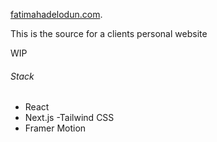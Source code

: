 [fatimahadelodun.com](https://www.fatimahadelodun.com/).

This is the source for a clients personal website

WIP

###### Stack

- React
- Next.js
  -Tailwind CSS
- Framer Motion
